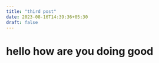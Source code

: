 ```yaml
---
title: "third post"
date: 2023-08-16T14:39:36+05:30
draft: false
---
```


# hello how are you doing good
